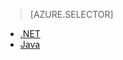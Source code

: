> [AZURE.SELECTOR]
- [.NET](../articles/storage/storage-dotnet-how-to-use-files.md)
- [Java](../articles/storage/storage-java-how-to-use-file-storage.md)

<!---HONumber=Nov15_HO1-->
